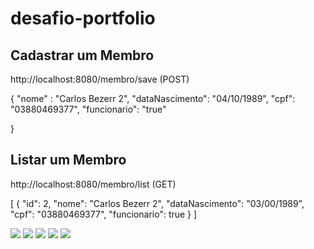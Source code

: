 # desafio-portfolio


## Cadastrar um Membro

http://localhost:8080/membro/save (POST)

{
    "nome" : "Carlos Bezerr 2",
    "dataNascimento": "04/10/1989",
    "cpf": "03880469377",
    "funcionario": "true"

}


## Listar um Membro

http://localhost:8080/membro/list (GET)

[
    {
        "id": 2,
        "nome": "Carlos Bezerr 2",
        "dataNascimento": "03/00/1989",
        "cpf": "03880469377",
        "funcionario": true
    }
]

![](https://uploaddeimagens.com.br/images/004/487/907/original/form-projeto.jpg?1685473531)
![](https://uploaddeimagens.com.br/images/004/487/910/original/form-projeto.jpg?1685473587)
![](https://uploaddeimagens.com.br/images/004/487/912/original/form-projeto.jpg?1685473630)
![](https://uploaddeimagens.com.br/images/004/487/913/original/form-projeto.jpg?1685473682)
![](https://uploaddeimagens.com.br/images/004/487/916/original/form-projeto.jpg?1685473735)



